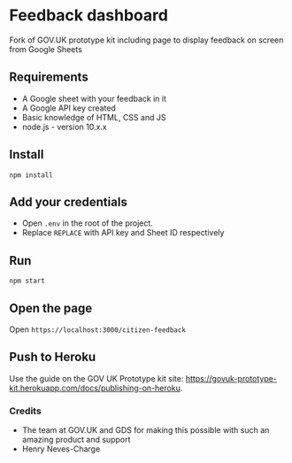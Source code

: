 # Feedback dashboard
Fork of GOV.‌UK prototype kit including page to display feedback on screen from Google Sheets

## Requirements

* A Google sheet with your feedback in it
* A Google API key created
* Basic knowledge of HTML, CSS and JS
* node.js - version 10.x.x

## Install

`npm install`

## Add your credentials

* Open `.env` in the root of the project.
* Replace `REPLACE` with API key and Sheet ID respectively

## Run

`npm start`

## Open the page

Open `https://localhost:3000/citizen-feedback`

## Push to Heroku

Use the guide on the GOV UK Prototype kit site: https://govuk-prototype-kit.herokuapp.com/docs/publishing-on-heroku.


### Credits

* The team at GOV.UK and GDS for making this possible with such an amazing product and support
* Henry Neves-Charge
